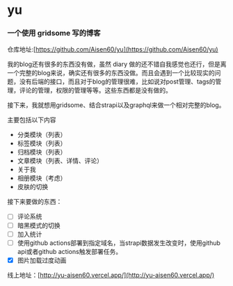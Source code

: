 # yu

### 一个使用 gridsome 写的博客
仓库地址:[https://github.com/Aisen60/yu](https://github.com/Aisen60/yu)


我的blog还有很多的东西没有做，虽然 diary 做的还不错自我感觉也还行，但是离一个完整的blog来说，确实还有很多的东西没做。而且会遇到一个比较现实的问题，没有后端的接口，而且对于blog的管理很难，比如说对post管理、tags的管理，评论的管理，权限的管理等等。这些东西都是没有做的。

接下来，我就想用gridsome、结合strapi以及graphql来做一个相对完整的blog。

主要包括以下内容
- 分类模块（列表）
- 标签模块（列表）
- 归档模块（列表）
- 文章模块（列表、详情、评论）
- 关于我
- 相册模块（考虑）
- 皮肤的切换

接下来要做的东西：
- [ ] 评论系统
- [ ] 暗黑模式的切换
- [ ] 加入统计
- [ ] 使用github actions部署到指定域名，当strapi数据发生改变时，使用github api或者github actions触发部署任务。
- [X] 图片加载过度动画

线上地址：[http://yu-aisen60.vercel.app/](http://yu-aisen60.vercel.app/)